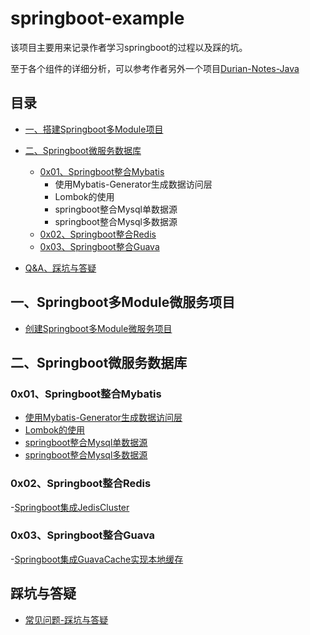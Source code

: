 # springboot-example
   该项目主要用来记录作者学习springboot的过程以及踩的坑。
   
   至于各个组件的详细分析，可以参考作者另外一个项目[Durian-Notes-Java](https://github.com/DurianCoder/Durian-Notes-Java)
    
<!-- GFM-TOC -->
## 目录
* [一、搭建Springboot多Module项目](#一搭建Springboot多Module项目)

* [二、Springboot微服务数据库](#二Springboot微服务数据库)
    * [0x01、Springboot整合Mybatis](#0x01Springboot整合Mybatis)
        * 使用Mybatis-Generator生成数据访问层
        * Lombok的使用
        * springboot整合Mysql单数据源
        * springboot整合Mysql多数据源
    * [0x02、Springboot整合Redis](#0x02Springboot整合Redis)
    * [0x03、Springboot整合Guava](#0x03Springboot整合Guava)

* [Q&A、踩坑与答疑](#踩坑与答疑)

<!-- GFM-TOC -->


## 一、Springboot多Module微服务项目
- [创建Springboot多Module微服务项目](https://github.com/DurianCoder/springboot-example/blob/master/notes/Springboot创建多Module微服务项目.md)

## 二、Springboot微服务数据库
### 0x01、Springboot整合Mybatis
- [使用Mybatis-Generator生成数据访问层](https://github.com/DurianCoder/springboot-example/blob/master/notes/Mybatis-Generator生成数据访问层.md)
- [Lombok的使用](https://github.com/DurianCoder/springboot-example/blob/master/notes/Lombok的使用.md)
- [springboot整合Mysql单数据源](https://github.com/DurianCoder/springboot-example/blob/master/notes/springboot整合Mysql单数据源.md)
- [springboot整合Mysql多数据源](https://github.com/DurianCoder/springboot-example/blob/master/notes/springboot整合Mysql多数据源.md)

### 0x02、Springboot整合Redis
-[Springboot集成JedisCluster](https://github.com/DurianCoder/springboot-example/blob/master/notes/Springboot集成JedisCluster.md)

### 0x03、Springboot整合Guava
-[Springboot集成GuavaCache实现本地缓存](https://github.com/DurianCoder/springboot-example/blob/master/notes/Springboot集成GuavaCache实现本地缓存.md)


## 踩坑与答疑
- [常见问题-踩坑与答疑](https://github.com/DurianCoder/springboot-example/blob/master/notes/踩坑与答疑.md)
